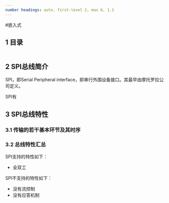 ```yaml
---
number headings: auto, first-level 2, max 6, 1.1
---
```

#嵌入式 

## 1 目录

```toc
```

## 2 SPI总线简介

SPI，即Serial Peripheral interface，即串行外围设备接口。其最早由摩托罗拉公司定义。


SPI有

## 3 SPI总线特性

### 3.1 传输的若干基本环节及其时序



### 3.2 总线特性汇总

SPI支持的特性如下：
- 全双工

SPI不支持的特性如下：
- 没有流控制
- 没有应答机制




